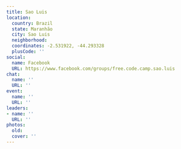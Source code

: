 ```yaml
---
title: Sao Luis
location:
  country: Brazil
  state: Maranhão
  city: Sao Luis
  neighborhood: 
  coordinates: -2.531922, -44.293328
  plusCode: ''
social:
  name: Facebook
  URL: https://www.facebook.com/groups/free.code.camp.sao.luis
chat:
  name: ''
  URL: ''
event:
  name: ''
  URL: ''
leaders:
- name: ''
  URL: ''
photos:
  old: 
  cover: ''
---
```

